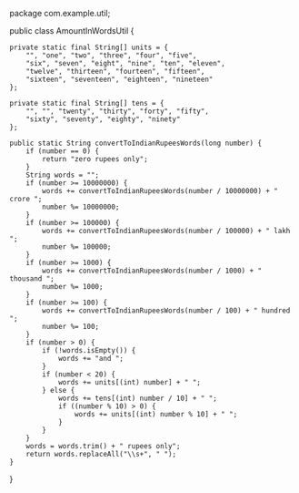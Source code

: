 package com.example.util;

public class AmountInWordsUtil {

    private static final String[] units = {
        "", "one", "two", "three", "four", "five",
        "six", "seven", "eight", "nine", "ten", "eleven",
        "twelve", "thirteen", "fourteen", "fifteen",
        "sixteen", "seventeen", "eighteen", "nineteen"
    };

    private static final String[] tens = {
        "", "", "twenty", "thirty", "forty", "fifty",
        "sixty", "seventy", "eighty", "ninety"
    };

    public static String convertToIndianRupeesWords(long number) {
        if (number == 0) {
            return "zero rupees only";
        }
        String words = "";
        if (number >= 10000000) {
            words += convertToIndianRupeesWords(number / 10000000) + " crore ";
            number %= 10000000;
        }
        if (number >= 100000) {
            words += convertToIndianRupeesWords(number / 100000) + " lakh ";
            number %= 100000;
        }
        if (number >= 1000) {
            words += convertToIndianRupeesWords(number / 1000) + " thousand ";
            number %= 1000;
        }
        if (number >= 100) {
            words += convertToIndianRupeesWords(number / 100) + " hundred ";
            number %= 100;
        }
        if (number > 0) {
            if (!words.isEmpty()) {
                words += "and ";
            }
            if (number < 20) {
                words += units[(int) number] + " ";
            } else {
                words += tens[(int) number / 10] + " ";
                if ((number % 10) > 0) {
                    words += units[(int) number % 10] + " ";
                }
            }
        }
        words = words.trim() + " rupees only";
        return words.replaceAll("\\s+", " ");
    }
}
